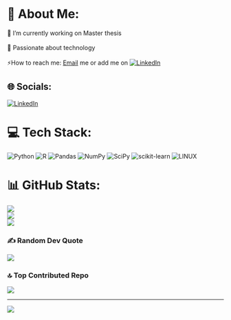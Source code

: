 # 💫 About Me:
🔭 I’m currently working on Master thesis<br><br>💬 Passionate about technology<br><br>⚡How to reach me: [Email]() me or add me on [![LinkedIn](https://img.shields.io/badge/LinkedIn-%230077B5.svg?logo=linkedin&logoColor=white)](https://linkedin.com/in/https://www.linkedin.com/in/riccardo-iacueo/) 


## 🌐 Socials:
[![LinkedIn](https://img.shields.io/badge/LinkedIn-%230077B5.svg?logo=linkedin&logoColor=white)](https://linkedin.com/in/https://www.linkedin.com/in/riccardo-iacueo/) 

# 💻 Tech Stack:
![Python](https://img.shields.io/badge/python-3670A0?style=flat&logo=python&logoColor=ffdd54) ![R](https://img.shields.io/badge/r-%23276DC3.svg?style=flat&logo=r&logoColor=white) ![Pandas](https://img.shields.io/badge/pandas-%23150458.svg?style=flat&logo=pandas&logoColor=white) ![NumPy](https://img.shields.io/badge/numpy-%23013243.svg?style=flat&logo=numpy&logoColor=white) ![SciPy](https://img.shields.io/badge/SciPy-%230C55A5.svg?style=flat&logo=scipy&logoColor=%white) ![scikit-learn](https://img.shields.io/badge/scikit--learn-%23F7931E.svg?style=flat&logo=scikit-learn&logoColor=white) ![LINUX](https://img.shields.io/badge/Linux-FCC624?style=flat&logo=linux&logoColor=black)
# 📊 GitHub Stats:
![](https://github-readme-stats.vercel.app/api?username=RicQF&theme=nightowl&hide_border=true&include_all_commits=false&count_private=false)<br/>
![](https://github-readme-streak-stats.herokuapp.com/?user=RicQF&theme=nightowl&hide_border=true)<br/>
![](https://github-readme-stats.vercel.app/api/top-langs/?username=RicQF&theme=nightowl&hide_border=true&include_all_commits=false&count_private=false&layout=compact)

### ✍️ Random Dev Quote
![](https://quotes-github-readme.vercel.app/api?type=vetical&theme=gruvbox)

### 🔝 Top Contributed Repo
![](https://github-contributor-stats.vercel.app/api?username=RicQF&limit=5&theme=juicyfresh&combine_all_yearly_contributions=true)

---
[![](https://visitcount.itsvg.in/api?id=RicQF&icon=0&color=0)](https://visitcount.itsvg.in)

<!-- Proudly created with GPRM ( https://gprm.itsvg.in ) -->
